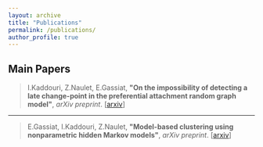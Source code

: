 ```yaml
---
layout: archive
title: "Publications"
permalink: /publications/
author_profile: true
---
```



Main Papers
---
> I.Kaddouri, Z.Naulet, E.Gassiat, **"On the impossibility of detecting a late change-point in the preferential attachment random graph model"**, *arXiv preprint*. [[arxiv](https://arxiv.org/abs/2407.18685)]

---
> E.Gassiat, I.Kaddouri, Z.Naulet, **"Model-based clustering using nonparametric hidden Markov models"**, *arXiv preprint*.  [[arxiv](https://arxiv.org/abs/2309.12238)]

